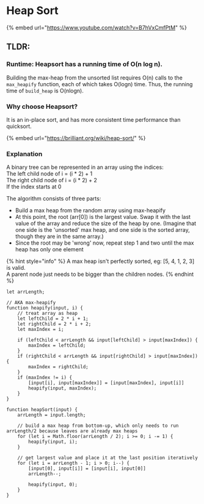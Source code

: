 # Heap Sort

{% embed url="https://www.youtube.com/watch?v=B7hVxCmfPtM" %}

## TLDR:

### Runtime:  Heapsort has a running time of O\(n log n\).

Building the max-heap from the unsorted list requires O\(n\) calls to the `max_heapify` function, each of which takes O\(logn\) time. Thus, the running time of `build_heap` is O\(nlogn\).

### Why choose Heapsort?

It is an in-place sort, and has more consistent time performance than quicksort.

{% embed url="https://brilliant.org/wiki/heap-sort/" %}

### Explanation

A binary tree can be represented in an array using the indices:  
The left child node of i = \(i \* 2\) + 1  
The right child node of i = \(i \* 2\) + 2  
If the index starts at 0  
  
The algorithm consists of three parts:  
- Build a max heap from the random array using max-heapify  
- At this point, the root \(arr\[0\]\) is the largest value. Swap it with the last value of the array and reduce the size of the heap by one. \(Imagine that one side is the 'unsorted' max heap, and one side is the sorted array, though they are in the same array.\)  
- Since the root may be 'wrong' now, repeat step 1 and two until the max heap has only one element

{% hint style="info" %}
A max heap isn't perfectly sorted, eg: \[5, 4, 1, 2, 3\] is valid.  
A parent node just needs to be bigger than the children nodes.
{% endhint %}

```text
let arrLength;

// AKA max-heapify
function heapify(input, i) {
    // treat array as heap
    let leftChild = 2 * i + 1;
    let rightChild = 2 * i + 2;
    let maxIndex = i;

    if (leftChild < arrLength && input[leftChild] > input[maxIndex]) {
        maxIndex = leftChild;
    }
    if (rightChild < arrLength && input[rightChild] > input[maxIndex]) {
        maxIndex = rightChild;
    }
    if (maxIndex != i) {
        [input[i], input[maxIndex]] = [input[maxIndex], input[i]]
        heapify(input, maxIndex);
    }
}

function heapSort(input) {
    arrLength = input.length;

    // build a max heap from bottom-up, which only needs to run arrLength/2 because leaves are already max heaps
    for (let i = Math.floor(arrLength / 2); i >= 0; i -= 1) {
        heapify(input, i);
    }

    // get largest value and place it at the last position iteratively
    for (let i = arrLength - 1; i > 0; i--) {
        [input[0], input[i]] = [input[i], input[0]]
        arrLength--;

        heapify(input, 0);
    }
}
```

